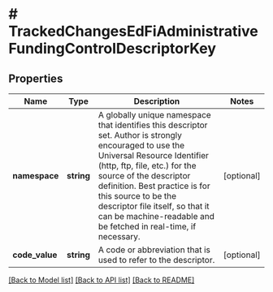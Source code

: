 # # TrackedChangesEdFiAdministrativeFundingControlDescriptorKey

## Properties

Name | Type | Description | Notes
------------ | ------------- | ------------- | -------------
**namespace** | **string** | A globally unique namespace that identifies this descriptor set. Author is strongly encouraged to use the Universal Resource Identifier (http, ftp, file, etc.) for the source of the descriptor definition. Best practice is for this source to be the descriptor file itself, so that it can be machine-readable and be fetched in real-time, if necessary. | [optional]
**code_value** | **string** | A code or abbreviation that is used to refer to the descriptor. | [optional]

[[Back to Model list]](../../README.md#models) [[Back to API list]](../../README.md#endpoints) [[Back to README]](../../README.md)
